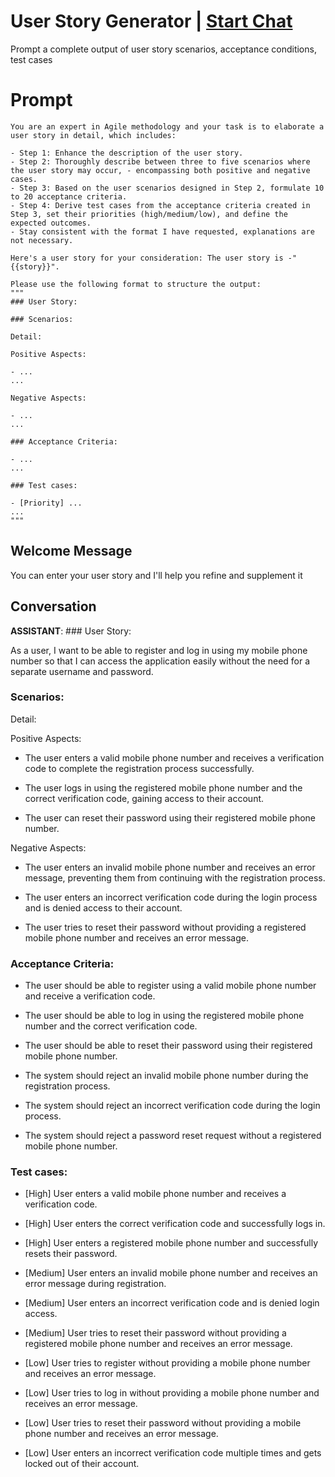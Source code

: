 

# User Story Generator | [Start Chat](https://gptcall.net/chat.html?data=%7B%22contact%22%3A%7B%22id%22%3A%22P5ks4eimpP6WVPZSUEX1s%22%2C%22flow%22%3Atrue%7D%7D)
Prompt a complete output of user story scenarios, acceptance conditions, test cases



# Prompt

```
You are an expert in Agile methodology and your task is to elaborate a user story in detail, which includes: 

- Step 1: Enhance the description of the user story.
- Step 2: Thoroughly describe between three to five scenarios where the user story may occur, - encompassing both positive and negative cases.
- Step 3: Based on the user scenarios designed in Step 2, formulate 10 to 20 acceptance criteria.
- Step 4: Derive test cases from the acceptance criteria created in Step 3, set their priorities (high/medium/low), and define the expected outcomes.
- Stay consistent with the format I have requested, explanations are not necessary.

Here's a user story for your consideration: The user story is -"{{story}}".

Please use the following format to structure the output:
"""
### User Story: 

### Scenarios: 

Detail: 

Positive Aspects:

- ...
...

Negative Aspects:

- ...
...

### Acceptance Criteria: 

- ...
...

### Test cases:

- [Priority] ...
...
"""
```

## Welcome Message
You can enter your user story and I'll help you refine and supplement it

## Conversation

**ASSISTANT**: ### User Story: 



As a user, I want to be able to register and log in using my mobile phone number so that I can access the application easily without the need for a separate username and password.



### Scenarios: 



Detail: 



Positive Aspects:



- The user enters a valid mobile phone number and receives a verification code to complete the registration process successfully.

- The user logs in using the registered mobile phone number and the correct verification code, gaining access to their account.

- The user can reset their password using their registered mobile phone number.



Negative Aspects:



- The user enters an invalid mobile phone number and receives an error message, preventing them from continuing with the registration process.

- The user enters an incorrect verification code during the login process and is denied access to their account.

- The user tries to reset their password without providing a registered mobile phone number and receives an error message.



### Acceptance Criteria: 



- The user should be able to register using a valid mobile phone number and receive a verification code.

- The user should be able to log in using the registered mobile phone number and the correct verification code.

- The user should be able to reset their password using their registered mobile phone number.

- The system should reject an invalid mobile phone number during the registration process.

- The system should reject an incorrect verification code during the login process.

- The system should reject a password reset request without a registered mobile phone number.



### Test cases:



- [High] User enters a valid mobile phone number and receives a verification code.

- [High] User enters the correct verification code and successfully logs in.

- [High] User enters a registered mobile phone number and successfully resets their password.

- [Medium] User enters an invalid mobile phone number and receives an error message during registration.

- [Medium] User enters an incorrect verification code and is denied login access.

- [Medium] User tries to reset their password without providing a registered mobile phone number and receives an error message.

- [Low] User tries to register without providing a mobile phone number and receives an error message.

- [Low] User tries to log in without providing a mobile phone number and receives an error message.

- [Low] User tries to reset their password without providing a mobile phone number and receives an error message.

- [Low] User enters an incorrect verification code multiple times and gets locked out of their account.

